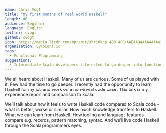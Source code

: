 ```yaml
---
name: Chris Vogt
title: "My first months of real world Haskell"
length: 40
audience: Beginner
language: English
twitter: cvogt
github: cvogt
icon: https://media.licdn.com/mpr/mpr/shrinknp_400_400/AAEAAQAAAAAAAAesAAAAJGNlNjE2NDk1LWE0OGYtNGRhMi1iYmE4LTRjZDVjZDMyODRhYQ.jpg
organization: Symbiont.io 
tags:
  - Functional Programming
suggestions:
  - Intermediate Scala developers interested to go deeper into functional programming.
---
```

We all heard about Haskell. Many of us are curious. Some of us played with it. Few had the time to go deeper. I recently had the opportunity to learn Haskell for my job and work on a non-trivial code case. This talk is my experience report and comparison to Scala.

We’ll talk about how it feels to write Haskell code compared to Scala code - what is better, worse or similar. How much knowledge transfers to Haskell. What we can learn from Haskell. How tooling and language features compare e.g. records, pattern matching, syntax. And we’ll live code Haskell through the Scala programmers eyes.

